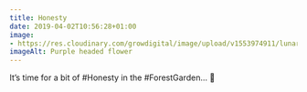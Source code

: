 ```yaml
---
title: Honesty
date: 2019-04-02T10:56:28+01:00
image: 
- https://res.cloudinary.com/growdigital/image/upload/v1553974911/lunariaannua-50097AB0.jpg
imageAlt: Purple headed flower
---
```


It’s time for a bit of #Honesty in the #ForestGarden… 🙂
